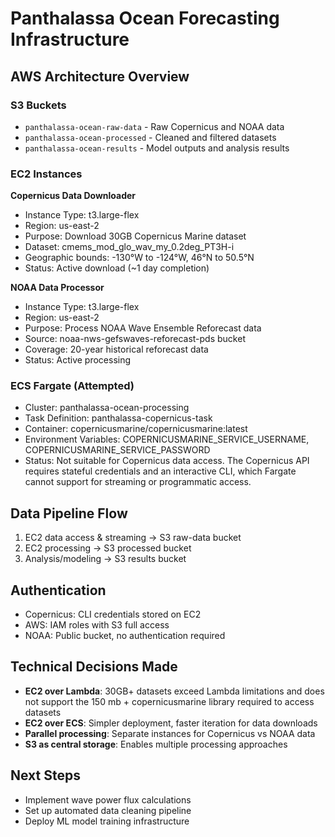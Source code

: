 # Panthalassa Ocean Forecasting Infrastructure

## AWS Architecture Overview

### S3 Buckets
- `panthalassa-ocean-raw-data` - Raw Copernicus and NOAA data
- `panthalassa-ocean-processed` - Cleaned and filtered datasets  
- `panthalassa-ocean-results` - Model outputs and analysis results

### EC2 Instances

**Copernicus Data Downloader**
- Instance Type: t3.large-flex
- Region: us-east-2
- Purpose: Download 30GB Copernicus Marine dataset
- Dataset: cmems_mod_glo_wav_my_0.2deg_PT3H-i
- Geographic bounds: -130°W to -124°W, 46°N to 50.5°N
- Status: Active download (~1 day completion)

**NOAA Data Processor** 
- Instance Type: t3.large-flex
- Region: us-east-2
- Purpose: Process NOAA Wave Ensemble Reforecast data
- Source: noaa-nws-gefswaves-reforecast-pds bucket
- Coverage: 20-year historical reforecast data
- Status: Active processing

### ECS Fargate (Attempted)
- Cluster: panthalassa-ocean-processing
- Task Definition: panthalassa-copernicus-task
- Container: copernicusmarine/copernicusmarine:latest
- Environment Variables: COPERNICUSMARINE_SERVICE_USERNAME, COPERNICUSMARINE_SERVICE_PASSWORD
- Status: Not suitable for Copernicus data access. The Copernicus API requires stateful credentials and an interactive CLI, which Fargate cannot support for streaming or programmatic access.

## Data Pipeline Flow
1. EC2 data access & streaming → S3 raw-data bucket
2. EC2 processing → S3 processed bucket  
3. Analysis/modeling → S3 results bucket

## Authentication
- Copernicus: CLI credentials stored on EC2
- AWS: IAM roles with S3 full access
- NOAA: Public bucket, no authentication required

## Technical Decisions Made
- **EC2 over Lambda**: 30GB+ datasets exceed Lambda limitations and does not support the 150 mb + copernicusmarine library required to access datasets
- **EC2 over ECS**: Simpler deployment, faster iteration for data downloads
- **Parallel processing**: Separate instances for Copernicus vs NOAA data
- **S3 as central storage**: Enables multiple processing approaches

## Next Steps
- Implement wave power flux calculations
- Set up automated data cleaning pipeline
- Deploy ML model training infrastructure
